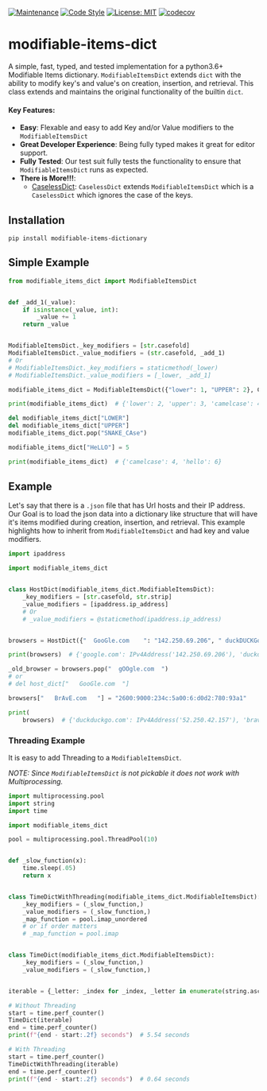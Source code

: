 [![Maintenance](https://img.shields.io/badge/Maintained%3F-yes-green.svg)](https://GitHub.com/Naereen/StrapDown.js/graphs/commit-activity)
[![Code Style](https://img.shields.io/badge/code%20style-black-000000.svg)](https://github.com/ambv/black)
[![License: MIT](https://img.shields.io/badge/License-MIT-blueviolet.svg)](https://opensource.org/licenses/MIT)
[![codecov](https://codecov.io/gh/tybruno/modifiable-items-dictionary/branch/main/graph/badge.svg?token=ZO94EJFI3G)](https://codecov.io/gh/tybruno/modifiable-items-dictionary)

# modifiable-items-dict

A simple, fast, typed, and tested implementation for a python3.6+ Modifiable Items dictionary. `ModifiableItemsDict`
extends `dict` with the ability to modify key's and value's on creation, insertion, and retrieval.
This class extends and maintains the original functionality of the builtin `dict`.

#### Key Features:

* **Easy**: Flexable and easy to add Key and/or Value modifiers to the `ModifiableItemsDict`
* **Great Developer Experience**: Being fully typed makes it great for editor support.
* **Fully Tested**: Our test suit fully tests the functionality to ensure that `ModifiableItemsDict` runs as expected.
* **There is More!!!**:
    * [CaselessDict](https://github.com/tybruno/caseless-dictionary): `CaselessDict` extends `ModifiableItemsDict` which
      is a `CaselessDict` which ignores the case of the keys.

## Installation

`pip install modifiable-items-dictionary`

## Simple Example

```python
from modifiable_items_dict import ModifiableItemsDict


def _add_1(_value):
    if isinstance(_value, int):
        _value += 1
    return _value


ModifiableItemsDict._key_modifiers = [str.casefold]
ModifiableItemsDict._value_modifiers = (str.casefold, _add_1)
# Or
# ModifiableItemsDict._key_modifiers = staticmethod(_lower)
# ModifiableItemsDict._value_modifiers = [_lower, _add_1]

modifiable_items_dict = ModifiableItemsDict({"lower": 1, "UPPER": 2}, CamelCase=3, snake_case="FoUR")

print(modifiable_items_dict)  # {'lower': 2, 'upper': 3, 'camelcase': 4, 'snake_case': 'four'}

del modifiable_items_dict["LOWER"]
del modifiable_items_dict["UPPER"]
modifiable_items_dict.pop("SNAKE_CAse")

modifiable_items_dict["HeLLO"] = 5

print(modifiable_items_dict)  # {'camelcase': 4, 'hello': 6}

```

## Example

Let's say that there is a `.json` file that has Url hosts and their IP address.
Our Goal is to load the json data into a dictionary like structure that will have it's items modified during creation,
insertion, and retrieval.
This example highlights how to inherit from `ModifiableItemsDict` and had key and value modifiers.

```python
import ipaddress

import modifiable_items_dict


class HostDict(modifiable_items_dict.ModifiableItemsDict):
    _key_modifiers = [str.casefold, str.strip]
    _value_modifiers = [ipaddress.ip_address]
    # Or
    # _value_modifiers = @staticmethod(ipaddress.ip_address)


browsers = HostDict({"  GooGle.com    ": "142.250.69.206", " duckDUCKGo.cOM   ": "52.250.42.157"})

print(browsers)  # {'google.com': IPv4Address('142.250.69.206'), 'duckduckgo.com': IPv4Address('52.250.42.157')}

_old_browser = browsers.pop("  gOOgle.com  ")
# or 
# del host_dict["   GooGle.com  "]

browsers["   BrAvE.com   "] = "2600:9000:234c:5a00:6:d0d2:780:93a1"

print(
    browsers)  # {'duckduckgo.com': IPv4Address('52.250.42.157'), 'brave.com': IPv6Address('2600:9000:234c:5a00:6:d0d2:780:93a1')}
```

### Threading Example

It is easy to add Threading to a `ModifiableItemsDict`.

*NOTE: Since `ModifiableItemsDict` is not pickable it does not work with Multiprocessing.*

```python
import multiprocessing.pool
import string
import time

import modifiable_items_dict

pool = multiprocessing.pool.ThreadPool(10)


def _slow_function(x):
    time.sleep(.05)
    return x


class TimeDictWithThreading(modifiable_items_dict.ModifiableItemsDict):
    _key_modifiers = (_slow_function,)
    _value_modifiers = (_slow_function,)
    _map_function = pool.imap_unordered
    # or if order matters
    # _map_function = pool.imap


class TimeDict(modifiable_items_dict.ModifiableItemsDict):
    _key_modifiers = (_slow_function,)
    _value_modifiers = (_slow_function,)


iterable = {_letter: _index for _index, _letter in enumerate(string.ascii_letters)}

# Without Threading
start = time.perf_counter()
TimeDict(iterable)
end = time.perf_counter()
print(f"{end - start:.2f} seconds")  # 5.54 seconds

# With Threading
start = time.perf_counter()
TimeDictWithThreading(iterable)
end = time.perf_counter()
print(f"{end - start:.2f} seconds")  # 0.64 seconds
```